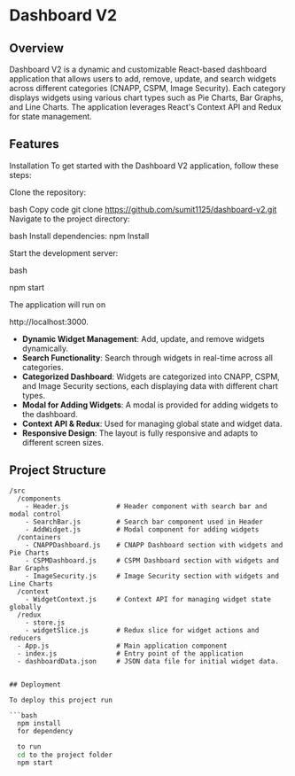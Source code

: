 
# Dashboard V2

## Overview

Dashboard V2 is a dynamic and customizable React-based dashboard application that allows users to add, remove, update, and search widgets across different categories (CNAPP, CSPM, Image Security). Each category displays widgets using various chart types such as Pie Charts, Bar Graphs, and Line Charts. The application leverages React's Context API and Redux for state management.

## Features

Installation
To get started with the Dashboard V2 application, follow these steps:

Clone the repository:

bash
Copy code
git clone https://github.com/sumit1125/dashboard-v2.git
Navigate to the project directory:

bash
Install dependencies:
npm Install

Start the development server:

bash

npm start

The application will run on

 http://localhost:3000.

- **Dynamic Widget Management**: Add, update, and remove widgets dynamically.
- **Search Functionality**: Search through widgets in real-time across all categories.
- **Categorized Dashboard**: Widgets are categorized into CNAPP, CSPM, and Image Security sections, each displaying data with different chart types.
- **Modal for Adding Widgets**: A modal is provided for adding widgets to the dashboard.
- **Context API & Redux**: Used for managing global state and widget data.
- **Responsive Design**: The layout is fully responsive and adapts to different screen sizes.


## Project Structure

```plaintext
/src
  /components
    - Header.js            # Header component with search bar and modal control
    - SearchBar.js         # Search bar component used in Header
    - AddWidget.js         # Modal component for adding widgets
  /containers
    - CNAPPDashboard.js    # CNAPP Dashboard section with widgets and Pie Charts
    - CSPMDashboard.js     # CSPM Dashboard section with widgets and Bar Graphs
    - ImageSecurity.js     # Image Security section with widgets and Line Charts
  /context
    - WidgetContext.js     # Context API for managing widget state globally
  /redux
    - store.js
    - widgetSlice.js       # Redux slice for widget actions and reducers
  - App.js                 # Main application component
  - index.js               # Entry point of the application
  - dashboardData.json     # JSON data file for initial widget data.


## Deployment

To deploy this project run

```bash
  npm install 
  for dependency
```

```bash
  to run
  cd to the project folder
  npm start
```


